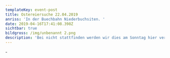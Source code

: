 ```yaml
---
templateKey: event-post
title: Ostereiersuche 22.04.2019
anriss: 'In der Buechbahn Niederbuchsiten. '
date: 2019-04-16T17:41:08.398Z
sichtbar: true
bildgross: /img/unbenannt 2.png
description: 'Bei nicht stattfinden werden wir dies am Sonntag hier veröffentlichen. '
---
```

\-
